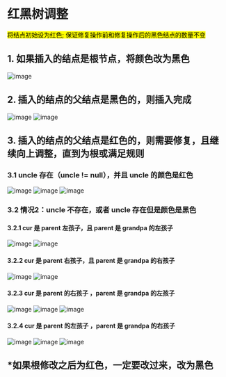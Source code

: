 # 红黑树调整
<mark>
将结点初始设为红色; 保证修复操作前和修复操作后的黑色结点的数量不变
</mark>

## 1. 如果插入的结点是根节点，将颜色改为黑色
![image](https://github.com/user-attachments/assets/d769a1c2-1e2f-4a5a-b05b-a6309a76ea47)

## 2. 插入的结点的父结点是黑色的，则插入完成
![image](https://github.com/user-attachments/assets/4d4b5867-46bb-464f-a3d9-aae3b789b354)
![image](https://github.com/user-attachments/assets/1bcb6c9b-ed08-4b9f-ab9f-465898434bb2)

## 3. 插入的结点的父结点是红色的，则需要修复，且继续向上调整，直到为根或满足规则
### 3.1 uncle 存在（uncle != null），并且 uncle 的颜色是红色
![image](https://github.com/user-attachments/assets/ed1575c4-c408-42c5-990e-42507c7f02a1)
![image](https://github.com/user-attachments/assets/b74fccb4-719e-4cb7-91d4-465d1400a2f7)
![image](https://github.com/user-attachments/assets/5d11af53-0172-4cc1-bd71-be43c2af3e0b)

### 3.2 情况2：uncle 不存在，或者 uncle 存在但是颜色是黑色
#### 3.2.1 cur 是 parent 左孩子，且 parent 是 grandpa 的左孩子
![image](https://github.com/user-attachments/assets/adeb00ac-2da2-451d-96fc-aa9332d0bd7b)
![image](https://github.com/user-attachments/assets/87c8e1f8-7251-4b7f-837b-591f0559643a)

#### 3.2.2 cur 是 parent 右孩子，且 parent 是 grandpa 的右孩子
![image](https://github.com/user-attachments/assets/3ed5c80d-cd0e-460f-9bc4-bbef222bbe73)
![image](https://github.com/user-attachments/assets/09bb193d-f573-4da4-879c-5faf7c871a71)

#### 3.2.3 cur 是 parent 的右孩子 ，parent 是 grandpa 的左孩子
![image](https://github.com/user-attachments/assets/e77f7991-7837-4679-b1f2-e47a2529344a)
![image](https://github.com/user-attachments/assets/14895b81-d3ab-427c-a001-9c0e05ceb9ae)
![image](https://github.com/user-attachments/assets/3bd90ed3-ebd6-4d22-809e-ad33317bf8b0)

#### 3.2.4 cur 是 parent 的左孩子 ，parent 是 grandpa 的右孩子
![image](https://github.com/user-attachments/assets/98d8c814-36d6-412f-9a89-91b0e383a5bf)
![image](https://github.com/user-attachments/assets/d458e7df-fca5-4488-9893-b29b5e7ad593)
![image](https://github.com/user-attachments/assets/f4fc8e7a-e9f9-4d0c-a322-72c994535a6d)

## *如果根修改之后为红色，一定要改过来，改为黑色
